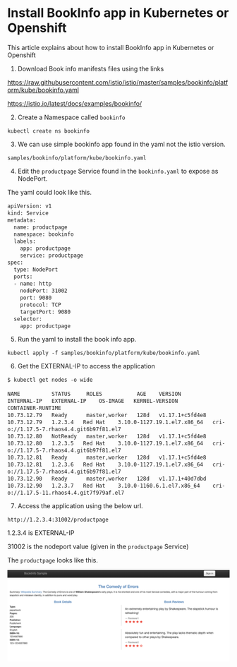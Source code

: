 # Install BookInfo app in Kubernetes or Openshift

This article explains about how to install BookInfo app in Kubernetes or Openshift

1. Download Book info manifests files using the links

 https://raw.githubusercontent.com/istio/istio/master/samples/bookinfo/platform/kube/bookinfo.yaml

 https://istio.io/latest/docs/examples/bookinfo/


2. Create a Namespace called `bookinfo`

  ```
  kubectl create ns bookinfo
  ```

3. We can use simple bookinfo app found in the yaml not the istio version.

  ```
  samples/bookinfo/platform/kube/bookinfo.yaml
  ```

4. Edit the `productpage` Service found in the `bookinfo.yaml` to expose as NodePort. 

  The yaml could look like this.

  ```
  apiVersion: v1
  kind: Service
  metadata:
    name: productpage
    namespace: bookinfo
    labels:
      app: productpage
      service: productpage
  spec:
    type: NodePort
    ports:
    - name: http
      nodePort: 31002
      port: 9080
      protocol: TCP
      targetPort: 9080
    selector:
      app: productpage
  ```

5. Run the yaml to install the book info app.

  ```
  kubectl apply -f samples/bookinfo/platform/kube/bookinfo.yaml
  ```

6. Get the EXTERNAL-IP to access the application

  ```
  $ kubectl get nodes -o wide

  NAME          STATUS     ROLES           AGE    VERSION           INTERNAL-IP   EXTERNAL-IP    OS-IMAGE   KERNEL-VERSION                CONTAINER-RUNTIME
  10.73.12.79   Ready      master,worker   128d   v1.17.1+c5fd4e8   10.73.12.79   1.2.3.4   Red Hat    3.10.0-1127.19.1.el7.x86_64   cri-o://1.17.5-7.rhaos4.4.git6b97f81.el7
  10.73.12.80   NotReady   master,worker   128d   v1.17.1+c5fd4e8   10.73.12.80   1.2.3.5   Red Hat    3.10.0-1127.19.1.el7.x86_64   cri-o://1.17.5-7.rhaos4.4.git6b97f81.el7
  10.73.12.81   Ready      master,worker   128d   v1.17.1+c5fd4e8   10.73.12.81   1.2.3.6   Red Hat    3.10.0-1127.19.1.el7.x86_64   cri-o://1.17.5-7.rhaos4.4.git6b97f81.el7
  10.73.12.90   Ready      master,worker   128d   v1.17.1+40d7dbd   10.73.12.90   1.2.3.7   Red Hat    3.10.0-1160.6.1.el7.x86_64    cri-o://1.17.5-11.rhaos4.4.git7f979af.el7
  ```

7. Access the application using the below url.

```
http://1.2.3.4:31002/productpage
```

1.2.3.4 is EXTERNAL-IP

31002 is the nodeport value (given in the `productpage` Service)

The `productpage` looks like this.

<img src="images/01-app.png">


